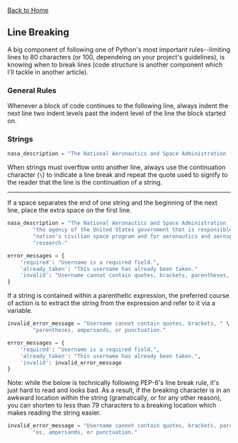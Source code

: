 [Back to Home](../README.md)

## Line Breaking

A big component of following one of Python's most important rules--limiting lines to 80 characters (or 100, dependeing on your project's guidelines), is knowing when to break lines (code structure is another component which I'll tackle in another article).

### General Rules

Whenever a block of code continues to the following line, always indent the next line two indent levels past the indent level of the line the block started on.

### Strings

```python
nasa_description = "The National Aeronautics and Space Administration (NASA) is the agency of the United States government that is responsible for the nation's civilian space program and for aeronautics and aerospace research."
```

When strings must overflow onto another line, always use the continuation character (`\`) to indicate a line break and repeat the quote used to signify to the reader that the line is the continuation of a string.

<hr/>

If a space separates the end of one string and the beginning of the next line, place the extra space on the first line.

```python
nasa_description = "The National Aeronautics and Space Administration (NASA) is " \
        "the agency of the United States government that is responsible for the " \
        "nation's civilian space program and for aeronautics and aerospace " \
        "research."
```

```python
error_messages = {
    'required': "Username is a required field.",
    'already_taken': "This username has already been taken."
    'invalid': "Username cannot contain quotes, brackets, parentheses, ampersands, or punctuation."
}
```

If a string is contained within a parenthetic expression, the preferred course of action is to extract the string from the expression and refer to it via a variable.

```python
invalid_error_message = "Username cannot contain quotes, brackets, " \
        "parentheses, ampersands, or punctuation."

error_messages = {
    'required': "Username is a required field.",
    'already_taken': "This username has already been taken.",
    'invalid': invalid_error_message
}
```

Note: while the below is technically following PEP-8's line break rule, it's just hard to read and looks bad. As a result, if the breaking character is in an awkward location within the string (gramatically, or for any other reason), you can shorten to less than 79 characters to a breaking location which makes reading the string easier.

```python
invalid_error_message = "Username cannot contain quotes, brackets, parenthes" \
        "es, ampersands, or punctuation."
```
